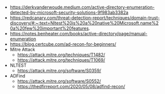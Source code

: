- https://derkvanderwoude.medium.com/active-directory-enumeration-detected-by-microsoft-security-solutions-9f983ab3382a
- https://redcanary.com/threat-detection-report/techniques/domain-trust-discovery/#:~:text=Nltest%20is%20a%20native%20Microsoft,name%20a%20few%20important%20features.
- https://notes.benheater.com/books/active-directory/page/manual-enumeration
- https://blog.certcube.com/ad-recon-for-beginners/
- Mitre Attack
	- https://attack.mitre.org/techniques/T1482/
	- https://attack.mitre.org/techniques/T1069/
- NLTEST
	- https://attack.mitre.org/software/S0359/
- ADFind
	- https://attack.mitre.org/software/S0552/
	- https://thedfirreport.com/2020/05/08/adfind-recon/
